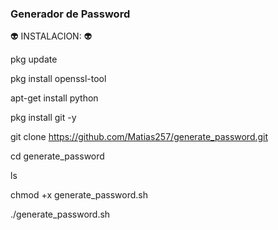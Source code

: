 ### Generador de Password

👽 INSTALACION: 👽

pkg update

pkg install openssl-tool

apt-get install python

pkg install git -y

git clone https://github.com/Matias257/generate_password.git

cd generate_password

ls

chmod +x generate_password.sh

./generate_password.sh
